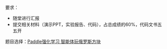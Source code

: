 要求：

- 随堂进行汇报
- 提交相关材料（演示PPT，实验报告、代码），占总成绩的60%，代码文书五五开

题目选择：[Paddle强化学习 智能体玩俄罗斯方块](https://aistudio.baidu.com/projectdetail/4337197?channelType=0&channel=0)

